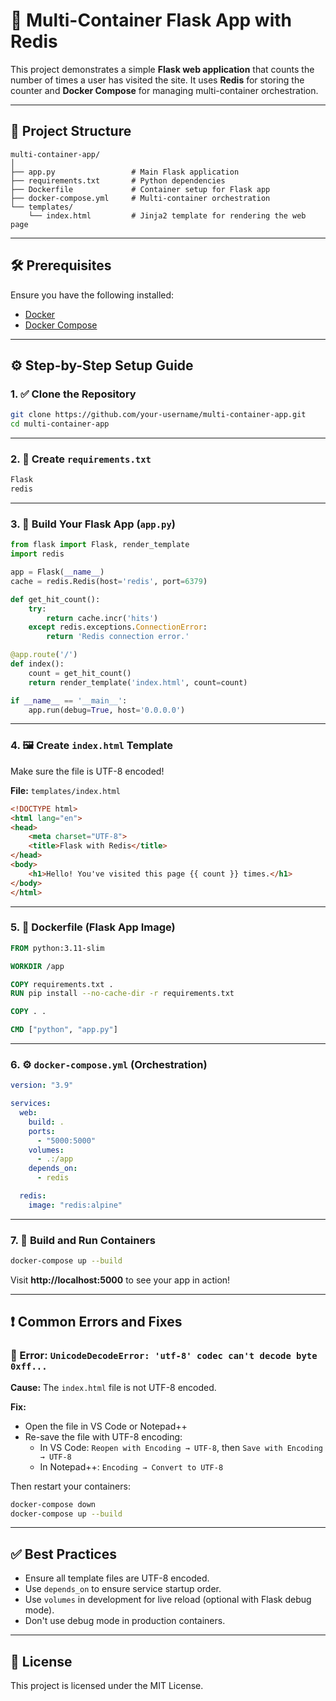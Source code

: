 # 🚀 Multi-Container Flask App with Redis

This project demonstrates a simple **Flask web application** that counts the number of times a user has visited the site. It uses **Redis** for storing the counter and **Docker Compose** for managing multi-container orchestration.

---

## 📁 Project Structure

```
multi-container-app/
│
├── app.py                 # Main Flask application
├── requirements.txt       # Python dependencies
├── Dockerfile             # Container setup for Flask app
├── docker-compose.yml     # Multi-container orchestration
└── templates/
    └── index.html         # Jinja2 template for rendering the web page
```

---

## 🛠️ Prerequisites

Ensure you have the following installed:

- [Docker](https://www.docker.com/)
- [Docker Compose](https://docs.docker.com/compose/)

---

## ⚙️ Step-by-Step Setup Guide

### 1. ✅ Clone the Repository

```bash
git clone https://github.com/your-username/multi-container-app.git
cd multi-container-app
```

---

### 2. 🐍 Create `requirements.txt`

```txt
Flask
redis
```

---

### 3. 🧱 Build Your Flask App (`app.py`)

```python
from flask import Flask, render_template
import redis

app = Flask(__name__)
cache = redis.Redis(host='redis', port=6379)

def get_hit_count():
    try:
        return cache.incr('hits')
    except redis.exceptions.ConnectionError:
        return 'Redis connection error.'

@app.route('/')
def index():
    count = get_hit_count()
    return render_template('index.html', count=count)

if __name__ == '__main__':
    app.run(debug=True, host='0.0.0.0')
```

---

### 4. 🖼 Create `index.html` Template

Make sure the file is UTF-8 encoded!

**File:** `templates/index.html`

```html
<!DOCTYPE html>
<html lang="en">
<head>
    <meta charset="UTF-8">
    <title>Flask with Redis</title>
</head>
<body>
    <h1>Hello! You've visited this page {{ count }} times.</h1>
</body>
</html>
```

---

### 5. 🐳 Dockerfile (Flask App Image)

```Dockerfile
FROM python:3.11-slim

WORKDIR /app

COPY requirements.txt .
RUN pip install --no-cache-dir -r requirements.txt

COPY . .

CMD ["python", "app.py"]
```

---

### 6. ⚙️ `docker-compose.yml` (Orchestration)

```yaml
version: "3.9"

services:
  web:
    build: .
    ports:
      - "5000:5000"
    volumes:
      - .:/app
    depends_on:
      - redis

  redis:
    image: "redis:alpine"
```

---

### 7. 🚀 Build and Run Containers

```bash
docker-compose up --build
```

Visit **http://localhost:5000** to see your app in action!

---

## ❗ Common Errors and Fixes

### 🔴 Error: `UnicodeDecodeError: 'utf-8' codec can't decode byte 0xff...`

**Cause:** The `index.html` file is not UTF-8 encoded.

**Fix:**
- Open the file in VS Code or Notepad++
- Re-save the file with UTF-8 encoding:
  - In VS Code: `Reopen with Encoding → UTF-8`, then `Save with Encoding → UTF-8`
  - In Notepad++: `Encoding → Convert to UTF-8`

Then restart your containers:

```bash
docker-compose down
docker-compose up --build
```

---

## ✅ Best Practices

- Ensure all template files are UTF-8 encoded.
- Use `depends_on` to ensure service startup order.
- Use `volumes` in development for live reload (optional with Flask debug mode).
- Don't use debug mode in production containers.

---

## 📜 License

This project is licensed under the MIT License.

